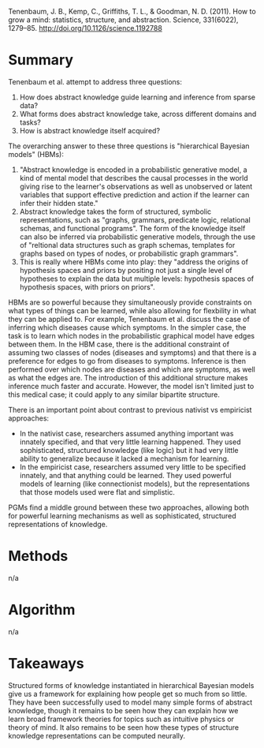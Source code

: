 Tenenbaum, J. B., Kemp, C., Griffiths, T. L., & Goodman, N. D. (2011). How to grow a mind: statistics, structure, and abstraction. Science, 331(6022), 1279–85. http://doi.org/10.1126/science.1192788

# Summary

Tenenbaum et al. attempt to address three questions:

1. How does abstract knowledge guide learning and inference from sparse data?
2. What forms does abstract knowledge take, across different domains and tasks?
3. How is abstract knowledge itself acquired?

The overarching answer to these three questions is "hierarchical Bayesian models" (HBMs):

1. "Abstract knowledge is encoded in a probabilistic generative model, a kind of mental model that describes the causal processes in the world giving rise to the learner's observations as well as unobserved or latent variables that support effective prediction and action if the learner can infer their hidden state."
2. Abstract knowledge takes the form of structured, symbolic representations, such as "graphs, grammars, predicate logic, relational schemas, and functional programs". The form of the knowledge itself can also be inferred via probabilistic generative models, through the use of "reltional data structures such as graph schemas, templates for graphs based on types of nodes, or probabilistic graph grammars".
3. This is really where HBMs come into play: they "address the origins of hypothesis spaces and priors by positing not just a single level of hypotheses to explain the data but multiple levels: hypothesis spaces of hypothesis spaces, with priors on priors".

HBMs are so powerful because they simultaneously provide constraints on what types of things can be learned, while also allowing for flexbility in what they can be applied to. For example, Tenenbaum et al. discuss the case of inferring which diseases cause which symptoms. In the simpler case, the task is to learn which nodes in the probabilistic graphical model have edges between them. In the HBM case, there is the additional constraint of assuming two classes of nodes (diseases and symptoms) and that there is a preference for edges to go from diseases to symptoms. Inference is then performed over which nodes are diseases and which are symptoms, as well as what the edges are. The introduction of this additional structure makes inference much faster and accurate. However, the model isn't limited just to this medical case; it could apply to any similar bipartite structure.

There is an important point about contrast to previous nativist vs empiricist approaches:

* In the nativist case, researchers assumed anything important was innately specified, and that very little learning happened. They used sophisticated, structured knowledge (like logic) but it had very little ability to generalize because it lacked a mechanism for learning.
* In the empiricist case, researchers assumed very little to be specified innately, and that anything could be learned. They used powerful models of learning (like connectionist models), but the representations that those models used were flat and simplistic.

PGMs find a middle ground between these two approaches, allowing both for powerful learning mechanisms as well as sophisticated, structured representations of knowledge.

# Methods

n/a

# Algorithm

n/a

# Takeaways

Structured forms of knowledge instantiated in hierarchical Bayesian models give us a framework for explaining how people get so much from so little. They have been successfully used to model many simple forms of abstract knowledge, though it remains to be seen how they can explain how we learn broad framework theories for topics such as intuitive physics or theory of mind. It also remains to be seen how these types of structure knowledge representations can be computed neurally.
